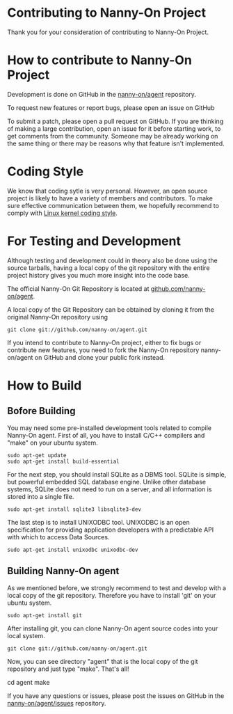 # Contributing to Nanny-On Project

Thank you for your consideration of contributing to Nanny-On Project.

How to contribute to Nanny-On Project
=====================================

Development is done on GitHub in the [nanny-on/agent] repository.

  [nanny-on/agent]: <https://github.com/nanny-on/agent>

To request new features or report bugs, please open an issue on GitHub

To submit a patch, please open a pull request on GitHub.  If you are thinking
of making a large contribution, open an issue for it before starting work,
to get comments from the community.  Someone may be already working on
the same thing or there may be reasons why that feature isn't implemented.

Coding Style
============

We know that coding sytle is very personal. However, an open source project is likely to have a variety of members and contributors.
To make sure effective communication between them, we hopefully recommend to comply with [Linux kernel coding style].

[Linux kernel coding style]: <https://www.kernel.org/doc/Documentation/process/coding-style.rst>

For Testing and Development
===========================

Although testing and development could in theory also be done using
the source tarballs, having a local copy of the git repository with
the entire project history gives you much more insight into the
code base.

The official Nanny-On Git Repository is located at [github.com/nanny-on/agent].
 
 [github.com/nanny-on/agent]: <https://github.com/nanny-on/agent>

A local copy of the Git Repository can be obtained by cloning it from
the original Nanny-On repository using

    git clone git://github.com/nanny-on/agent.git

If you intend to contribute to Nanny-On project, either to fix bugs or contribute
new features, you need to fork the Nanny-On repository nanny-on/agent on
GitHub and clone your public fork instead.

How to Build
============

Bofore Building
---------------

You may need some pre-installed development tools related to compile Nanny-On agent.
First of all, you have to install C/C++ compilers and "make" on your ubuntu system.

    sudo apt-get update
    sudo apt-get install build-essential

For the next step, you should install SQLite as a DBMS tool. SQLite is simple, but powerful embedded SQL database engine. Unlike other database systems, SQLite does not need to run on a server, and all information is stored into a single file.

    sudo apt-get install sqlite3 libsqlite3-dev

The last step is to install UNIXODBC tool. UNIXODBC is an open specification for providing application developers with a predictable API with which to access Data Sources.

    sudo apt-get install unixodbc unixodbc-dev

Building Nanny-On agent
-----------------------

As we mentioned before, we strongly recommend to test and develop with a local copy of the git repository. Therefore you have to install 'git' on your ubuntu system.

    sudo apt-get install git

After installing git, you can clone Nanny-On agent source codes into your local system.
    
    git clone git://github.com/nanny-on/agent.git

Now, you can see directory "agent" that is the local copy of the git repository and just type "make". That's all!

   cd agent
   make

If you have any questions or issues, please post the issues on GitHub in the [nanny-on/agent/issues] repository.

  [nanny-on/agent/issues]: <https://github.com/nanny-on/agent/issues>

